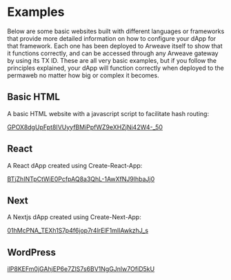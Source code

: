 # Examples

Below are some basic websites built with different languages or frameworks that provide more detailed information on how to configure your dApp for that framework. Each one has been deployed to Arweave itself to show that it functions correctly, and can be accessed through any Arweave gateway by using its TX ID. These are all very basic examples, but if you follow the principles explained, your dApp will function correctly when deployed to the permaweb no matter how big or complex it becomes.

## Basic HTML

A basic HTML website with a javascript script to facilitate hash routing:

[GPOX8dgUpFpt8IVUyyfBMiPpfWZ9eXHZjNi42W4-_50](https://arweave.net/GPOX8dgUpFpt8IVUyyfBMiPpfWZ9eXHZjNi42W4-_50)

## React

A React dApp created using Create-React-App:

[BTjZhINTpCtWiE0PcfpAQ8a3QhL-1AwXfNJ9lhbaJj0](https://arweave.net/BTjZhINTpCtWiE0PcfpAQ8a3QhL-1AwXfNJ9lhbaJj0)


## Next

A Nextjs dApp created using Create-Next-App:

[01hMcPNA_TEXh1S7p4f6jop7r4lrElF1mIlAwkzhJ_s](https://arweave.net/01hMcPNA_TEXh1S7p4f6jop7r4lrElF1mIlAwkzhJ_s)

## WordPress

[ilP8KEFm0jGAhjEP6e7ZlS7s6BV1NgGJnlw7OfiD5kU](https://arweave.net/ilP8KEFm0jGAhjEP6e7ZlS7s6BV1NgGJnlw7OfiD5kU)